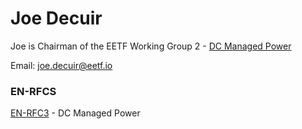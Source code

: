 # Joe Decuir

Joe is Chairman of the EETF Working Group 2 - [DC Managed Power](/eetf/wg2-dcmp)

Email:     joe.decuir@eetf.io<br>

### EN-RFCS

[EN-RFC3](/eetf/en-rfcs/en-rfc3) - DC Managed Power
